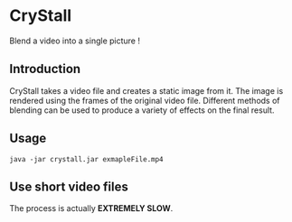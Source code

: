 # CryStall
Blend a video into a single picture !

## Introduction
CryStall takes a video file and creates a static image from it.
The image is rendered using the frames of the original video file.
Different methods of blending can be used to produce a variety of effects on the final result.

## Usage
`java -jar crystall.jar exmapleFile.mp4`

## Use short video files
The process is actually **EXTREMELY SLOW**.
